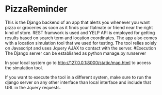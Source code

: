 # PizzaReminder
This is the Django backend of an app that alerts you whenever you want pizza or groceries as soon as it finds your flatmate or friend near the right kind of store. REST framwork is used and YELP API is employed for getting results based on search term and location coordinates. The app also comes with a location simulation tool that we used for testing. 
The tool relies solely on Javascript and uses Jquery AJAX to contact with the server. 
 #Execution
 The Django server can be established as 
 python manage.py runserver 
 
 In your local system go to http://127.0.0.1:8000/static/map.html to access the simulation tool. 
 
 If you want to execute the tool in a different system, make sure to run the django server on any other interface than local interface and include that URL in the Jquery requests. 
 

